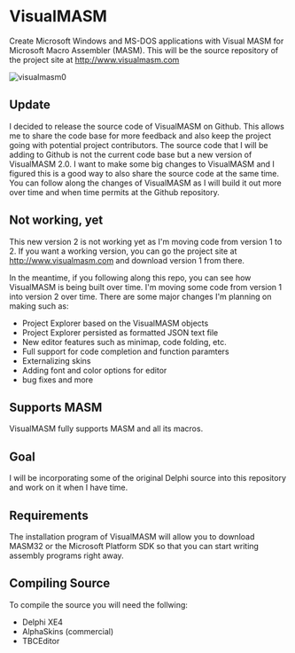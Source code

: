 VisualMASM
==========
Create Microsoft Windows and MS-DOS applications with Visual MASM for Microsoft Macro Assembler (MASM). This will be the source repository of the project site at http://www.visualmasm.com

![visualmasm0](https://cloud.githubusercontent.com/assets/1396719/22631839/aaf84fac-ebe1-11e6-82b2-7e0cc2f74fa4.png)

Update
------
I decided to release the source code of VisualMASM on Github. This allows me to share the code base for more feedback and also keep the project going with potential project contributors. The source code that I will be adding to Github is not the current code base but a new version of VisualMASM 2.0. I want to make some big changes to VisualMASM and I figured this is a good way to also share the source code at the same time. You can follow along the changes of VisualMASM as I will build it out more over time and when time permits at the Github repository.

Not working, yet
----------------
This new version 2 is not working yet as I'm moving code from version 1 to 2. If you want a working version, you can go the project site at http://www.visualmasm.com and download version 1 from there.

In the meantime, if you following along this repo, you can see how VisualMASM is being built over time. I'm moving some code from version 1 into version 2 over time. There are some major changes I'm planning on making such as:

- Project Explorer based on the VisualMASM objects
- Project Explorer persisted as formatted JSON text file
- New editor features such as minimap, code folding, etc.
- Full support for code completion and function paramters
- Externalizing skins
- Adding font and color options for editor
- bug fixes and more

Supports MASM
-------------
VisualMASM fully supports MASM and all its macros.

Goal
----
I will be incorporating some of the original Delphi source into this repository and work on it when I have time.

Requirements
------------
The installation program of VisualMASM will allow you to download MASM32 or the Microsoft Platform SDK so that you can start writing assembly programs right away.

Compiling Source
----------------
To compile the source you will need the follwing:
- Delphi XE4
- AlphaSkins (commercial)
- TBCEditor
